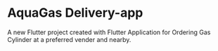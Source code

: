 # AquaGas Delivery-app

A new Flutter project created with Flutter 
Application for Ordering Gas Cylinder at a preferred vender and nearby.

